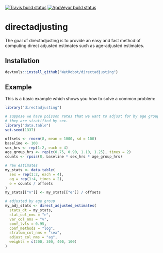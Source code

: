 <!-- badges: start -->
[![Travis build status](https://travis-ci.org/WetRobot/directadjusting.svg?branch=master)](https://travis-ci.org/WetRobot/directadjusting)
[![AppVeyor build status](https://ci.appveyor.com/api/projects/status/github/WetRobot/directadjusting?branch=master&svg=true)](https://ci.appveyor.com/project/WetRobot/directadjusting)
<!-- badges: end -->

# directadjusting

The goal of directadjusting is to provide an easy and fast method of computing
direct adjusted estimates such as age-adjusted estimates.

## Installation

``` r
devtools::install_github("WetRobot/directadjusting")
```

## Example

This is a basic example which shows you how to solve a common problem:

``` r
library("directadjusting")

# suppose we have poisson rates that we want to adjust for by age group.
# they are stratified by sex.
library("data.table")
set.seed(1337)

offsets <- rnorm(8, mean = 1000, sd = 100)
baseline <- 100
sex_hrs <- rep(1:2, each = 4)
age_group_hrs <- rep(c(0.75, 0.90, 1.10, 1.25), times = 2)
counts <- rpois(8, baseline * sex_hrs * age_group_hrs)

# raw estimates
my_stats <- data.table(
  sex = rep(1:2, each = 4),
  ag = rep(1:4, times = 2),
  e = counts / offsets
)
my_stats[["v"]] <- my_stats[["e"]] / offsets

# adjusted by age group
my_adj_stats <- direct_adjusted_estimates(
  stats_dt = my_stats,
  stat_col_nms = "e",
  var_col_nms = "v",
  conf_lvls = 0.95,
  conf_methods = "log",
  stratum_col_nms = "sex",
  adjust_col_nms = "ag",
  weights = c(200, 300, 400, 100)
)


```

